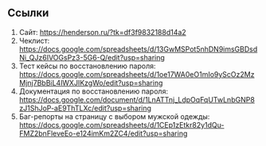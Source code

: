 ## Ссылки
1. Сайт: https://henderson.ru/?tk=df3f9832188d14a2
2. Чеклист: https://docs.google.com/spreadsheets/d/13GwMSPot5nhDN9imsGBDsdNi_QJz6IVOGsPz3-5G6-Q/edit?usp=sharing
3. Тест кейсы по восстановлению пароля: https://docs.google.com/spreadsheets/d/1oe17WA0eO1mIo9yScOz2MzMjnj7BbBiL4lWXJIKzgWo/edit?usp=sharing
4. Документация по восстановлению пароля: https://docs.google.com/document/d/1LnATTnj_LdpOqFqUTwLnbGNP8zJ1ShJoP-aE9ThTLXc/edit?usp=sharing
5. Баг-репорты на страницу с выбором мужской одежды: https://docs.google.com/spreadsheets/d/1CEp1zEtkr82y1dQu-FMZ2bnFleveEo-e124imKm2ZC4/edit?usp=sharing
